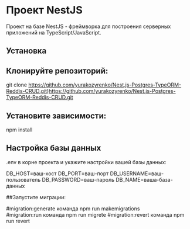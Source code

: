 # Проект NestJS

Проект на базе NestJS - фреймворка для построения серверных приложений на TypeScript/JavaScript.

## Установка

## Клонируйте репозиторий:
git clone https://github.com/yurakozyrenko/Nest.js-Postgres-TypeORM-Reddis-CRUD.git)https://github.com/yurakozyrenko/Nest.js-Postgres-TypeORM-Reddis-CRUD.git

## Установите зависимости:
npm install

## Настройка базы данных
.env в корне проекта и укажите настройки вашей базы данных:

DB_HOST=ваш-хост
DB_PORT=ваш-порт
DB_USERNAME=ваш-пользователь
DB_PASSWORD=ваш-пароль
DB_NAME=ваша-база-данных

##Запустите миграции:

#migration:generate    команда npm run makemigrations  
#migration:run         команда npm run migrete
#migration:revert      команда npm run revert
